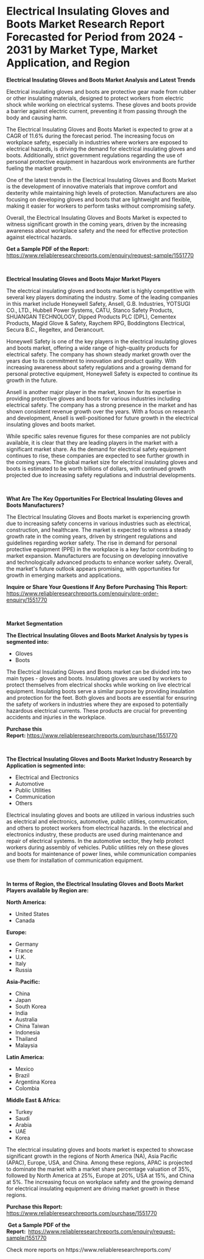 <p><h1>Electrical Insulating Gloves and Boots Market Research Report Forecasted for Period from 2024 -  2031 by Market Type, Market Application, and Region</h1></p><p><strong>Electrical Insulating Gloves and Boots Market Analysis and Latest Trends</strong></p>
<p><p>Electrical insulating gloves and boots are protective gear made from rubber or other insulating materials, designed to protect workers from electric shock while working on electrical systems. These gloves and boots provide a barrier against electric current, preventing it from passing through the body and causing harm.</p><p>The Electrical Insulating Gloves and Boots Market is expected to grow at a CAGR of 11.6% during the forecast period. The increasing focus on workplace safety, especially in industries where workers are exposed to electrical hazards, is driving the demand for electrical insulating gloves and boots. Additionally, strict government regulations regarding the use of personal protective equipment in hazardous work environments are further fueling the market growth.</p><p>One of the latest trends in the Electrical Insulating Gloves and Boots Market is the development of innovative materials that improve comfort and dexterity while maintaining high levels of protection. Manufacturers are also focusing on developing gloves and boots that are lightweight and flexible, making it easier for workers to perform tasks without compromising safety.</p><p>Overall, the Electrical Insulating Gloves and Boots Market is expected to witness significant growth in the coming years, driven by the increasing awareness about workplace safety and the need for effective protection against electrical hazards.</p></p>
<p><strong>Get a Sample PDF of the Report:&nbsp;</strong> <a href="https://www.reliableresearchreports.com/enquiry/request-sample/1551770">https://www.reliableresearchreports.com/enquiry/request-sample/1551770</a></p>
<p>&nbsp;</p>
<p><strong>Electrical Insulating Gloves and Boots Major Market Players</strong></p>
<p><p>The electrical insulating gloves and boots market is highly competitive with several key players dominating the industry. Some of the leading companies in this market include Honeywell Safety, Ansell, G.B. Industries, YOTSUGI CO., LTD., Hubbell Power Systems, CATU, Stanco Safety Products, SHUANGAN TECHNOLOGY, Dipped Products PLC (DPL), Cementex Products, Magid Glove & Safety, Raychem RPG, Boddingtons Electrical, Secura B.C., Regeltex, and Derancourt.</p><p>Honeywell Safety is one of the key players in the electrical insulating gloves and boots market, offering a wide range of high-quality products for electrical safety. The company has shown steady market growth over the years due to its commitment to innovation and product quality. With increasing awareness about safety regulations and a growing demand for personal protective equipment, Honeywell Safety is expected to continue its growth in the future.</p><p>Ansell is another major player in the market, known for its expertise in providing protective gloves and boots for various industries including electrical safety. The company has a strong presence in the market and has shown consistent revenue growth over the years. With a focus on research and development, Ansell is well-positioned for future growth in the electrical insulating gloves and boots market.</p><p>While specific sales revenue figures for these companies are not publicly available, it is clear that they are leading players in the market with a significant market share. As the demand for electrical safety equipment continues to rise, these companies are expected to see further growth in the coming years. The global market size for electrical insulating gloves and boots is estimated to be worth billions of dollars, with continued growth projected due to increasing safety regulations and industrial developments.</p></p>
<p>&nbsp;</p>
<p><strong>What Are The Key Opportunities For Electrical Insulating Gloves and Boots Manufacturers?</strong></p>
<p><p>The Electrical Insulating Gloves and Boots market is experiencing growth due to increasing safety concerns in various industries such as electrical, construction, and healthcare. The market is expected to witness a steady growth rate in the coming years, driven by stringent regulations and guidelines regarding worker safety. The rise in demand for personal protective equipment (PPE) in the workplace is a key factor contributing to market expansion. Manufacturers are focusing on developing innovative and technologically advanced products to enhance worker safety. Overall, the market's future outlook appears promising, with opportunities for growth in emerging markets and applications.</p></p>
<p><strong>Inquire or Share Your Questions If Any Before Purchasing This Report:</strong> <a href="https://www.reliableresearchreports.com/enquiry/pre-order-enquiry/1551770">https://www.reliableresearchreports.com/enquiry/pre-order-enquiry/1551770</a></p>
<p>&nbsp;</p>
<p><strong>Market Segmentation</strong></p>
<p><strong>The Electrical Insulating Gloves and Boots Market Analysis by types is segmented into:</strong></p>
<p><ul><li>Gloves</li><li>Boots</li></ul></p>
<p><p>The Electrical Insulating Gloves and Boots market can be divided into two main types - gloves and boots. Insulating gloves are used by workers to protect themselves from electrical shocks while working on live electrical equipment. Insulating boots serve a similar purpose by providing insulation and protection for the feet. Both gloves and boots are essential for ensuring the safety of workers in industries where they are exposed to potentially hazardous electrical currents. These products are crucial for preventing accidents and injuries in the workplace.</p></p>
<p><strong>Purchase this Report:&nbsp;</strong><a href="https://www.reliableresearchreports.com/purchase/1551770">https://www.reliableresearchreports.com/purchase/1551770</a></p>
<p>&nbsp;</p>
<p><strong>The Electrical Insulating Gloves and Boots Market Industry Research by Application is segmented into:</strong></p>
<p><ul><li>Electrical and Electronics</li><li>Automotive</li><li>Public Utilities</li><li>Communication</li><li>Others</li></ul></p>
<p><p>Electrical insulating gloves and boots are utilized in various industries such as electrical and electronics, automotive, public utilities, communication, and others to protect workers from electrical hazards. In the electrical and electronics industry, these products are used during maintenance and repair of electrical systems. In the automotive sector, they help protect workers during assembly of vehicles. Public utilities rely on these gloves and boots for maintenance of power lines, while communication companies use them for installation of communication equipment.</p></p>
<p>&nbsp;</p>
<p><strong>In terms of Region, the Electrical Insulating Gloves and Boots Market Players available by Region are:</strong></p>
<p>
    <p> <strong> North America: </strong>
        <ul>
            <li>United States</li>
            <li>Canada</li>
        </ul>
        </p> 
    <p> <strong> Europe: </strong>
        <ul>
            <li>Germany</li>
            <li>France</li>
            <li>U.K.</li>
            <li>Italy</li>
            <li>Russia</li>
        </ul>
        </p> 
    <p> <strong> Asia-Pacific: </strong>
        <ul>
            <li>China</li>
            <li>Japan</li>
            <li>South Korea</li>
            <li>India</li>
            <li>Australia</li>
            <li>China Taiwan</li>
            <li>Indonesia</li>
            <li>Thailand</li>
            <li>Malaysia</li>
        </ul>
        </p> 
    <p> <strong> Latin America: </strong>
        <ul>
            <li>Mexico</li>
            <li>Brazil</li>
            <li>Argentina Korea</li>
            <li>Colombia</li>
        </ul>
        </p> 
    <p> <strong> Middle East & Africa: </strong>
        <ul>
            <li>Turkey</li>
            <li>Saudi</li>
            <li>Arabia</li>
            <li>UAE</li>
            <li>Korea</li>
        </ul>
    </p>
    </p>
<p><p>The electrical insulating gloves and boots market is expected to showcase significant growth in the regions of North America (NA), Asia Pacific (APAC), Europe, USA, and China. Among these regions, APAC is projected to dominate the market with a market share percentage valuation of 35%, followed by North America at 25%, Europe at 20%, USA at 15%, and China at 5%. The increasing focus on workplace safety and the growing demand for electrical insulating equipment are driving market growth in these regions.</p></p>
<p><strong>Purchase this Report: </strong><a href="https://www.reliableresearchreports.com/purchase/1551770">https://www.reliableresearchreports.com/purchase/1551770</a></p>
<p>&nbsp;<strong>Get a Sample PDF of the Report:&nbsp;&nbsp;</strong><a href="https://www.reliableresearchreports.com/enquiry/request-sample/1551770">https://www.reliableresearchreports.com/enquiry/request-sample/1551770</a></p>
<p><strong></strong></p>
<p>Check more reports on https://www.reliableresearchreports.com/</p>